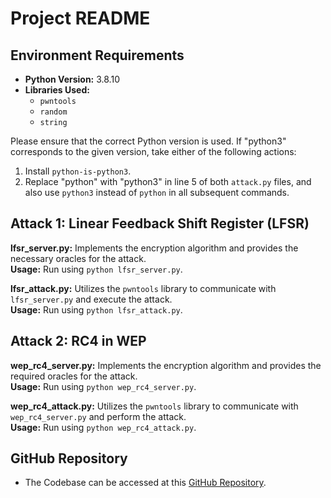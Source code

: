 # Project README

## Environment Requirements
- **Python Version:** 3.8.10
- **Libraries Used:** 
  - `pwntools`
  - `random`
  - `string`

Please ensure that the correct Python version is used. If "python3" corresponds to the given version, take either of the following actions:
1. Install `python-is-python3`.
2. Replace "python" with "python3" in line 5 of both `attack.py` files, and also use `python3` instead of `python` in all subsequent commands.

## Attack 1: Linear Feedback Shift Register (LFSR)

**lfsr_server.py:** Implements the encryption algorithm and provides the necessary oracles for the attack.  
**Usage:** Run using `python lfsr_server.py`.

**lfsr_attack.py:** Utilizes the `pwntools` library to communicate with `lfsr_server.py` and execute the attack.  
**Usage:** Run using `python lfsr_attack.py`.

## Attack 2: RC4 in WEP

**wep_rc4_server.py:** Implements the encryption algorithm and provides the required oracles for the attack.  
**Usage:** Run using `python wep_rc4_server.py`.

**wep_rc4_attack.py:** Utilizes the `pwntools` library to communicate with `wep_rc4_server.py` and perform the attack.  
**Usage:** Run using `python wep_rc4_attack.py`.

## GitHub Repository
- The Codebase can be accessed at this [GitHub Repository](https://github.com/chaitanyagarg58/Attacks-on-Stream-Cipher).